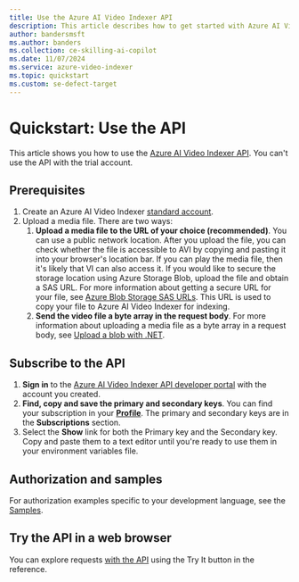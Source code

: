 ```yaml
---
title: Use the Azure AI Video Indexer API
description: This article describes how to get started with Azure AI Video Indexer API and a trial account.
author: bandersmsft
ms.author: banders
ms.collection: ce-skilling-ai-copilot
ms.date: 11/07/2024
ms.service: azure-video-indexer
ms.topic: quickstart
ms.custom: se-defect-target
---
```


# Quickstart: Use the API

This article shows you how to use the [Azure AI Video Indexer API](https://api-portal.videoindexer.ai/). You can't use the API with the trial account.

## Prerequisites

1. Create an Azure AI Video Indexer [standard account](create-account.md).
1. Upload a media file. There are two ways:
    1. **Upload a media file to the URL of your choice (recommended)**. You can use a public network location. After you upload the file, you can check whether the file is accessible to AVI by copying and pasting it into your browser's location bar. If you can play the media file, then it's likely that VI can also access it. If you would like to secure the storage location using Azure Storage Blob, upload the file and obtain a SAS URL. For more information about getting a secure URL for your file, see [Azure Blob Storage SAS URLs](/azure/storage/common/storage-sas-overview). This URL is used to copy your file to Azure AI Video Indexer for indexing.
    1. **Send the video file a byte array in the request body**. For more information about uploading a media file as a byte array in a request body, see [Upload a blob with .NET](/azure/storage/blobs/storage-blob-upload).

## Subscribe to the API

1. **Sign in** to the [Azure AI Video Indexer API developer portal](https://api-portal.videoindexer.ai/) with the account you created.
1. **Find, copy and save the primary and secondary keys**. You can find your subscription in your **[Profile](https://api-portal.videoindexer.ai/profile)**. The primary and secondary keys are in the **Subscriptions** section.
1. Select the **Show** link for both the Primary key and the Secondary key. Copy and paste them to a text editor until you're ready to use them in your environment variables file.

## Authorization and samples

For authorization examples specific to your development language, see the [Samples](https://github.com/Azure-Samples/azure-video-indexer-samples/tree/master/API-Samples).

## Try the API in a web browser

You can explore requests [with the API](https://api-portal.videoindexer.ai/api-details#api=Operations&operation=Get-Account-Access-Token) using the Try It button in the reference.
